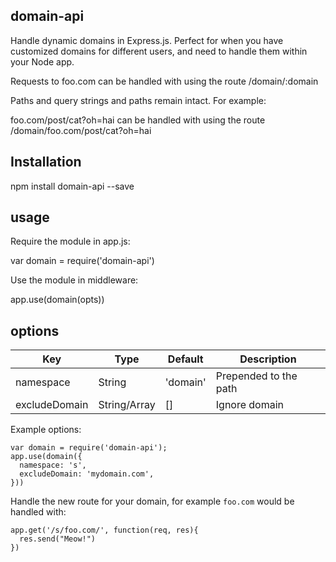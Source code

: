 ## domain-api

Handle dynamic domains in Express.js. Perfect for when you have customized domains for different users, and need to handle them within your Node app.

Requests to foo.com can be handled with using the route /domain/:domain

Paths and query strings and paths remain intact. For example:

foo.com/post/cat?oh=hai can be handled with using the route /domain/foo.com/post/cat?oh=hai


## Installation

npm install domain-api --save

## usage

Require the module in app.js:

var domain = require('domain-api')

Use the module in middleware:

app.use(domain(opts))

## options

| Key       	| Type    		| Default   | Description            |
| ------------- | ------------- | --------  | ---------------------- |
| namespace 	| String  		| 'domain'  | Prepended to the path  |
| excludeDomain | String/Array  | []    	| Ignore domain 		 |

Example options:

```
var domain = require('domain-api');
app.use(domain({
  namespace: 's',
  excludeDomain: 'mydomain.com',
}))
```

Handle the new route for your domain, for example `foo.com` would be handled with:

```
app.get('/s/foo.com/', function(req, res){
  res.send("Meow!")
})
```